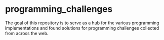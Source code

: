 # programming_challenges

The goal of this repository is to serve as a hub for the various programming implementations and found solutions
for programming challenges collected from across the web.